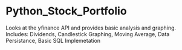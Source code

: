 # Python_Stock_Portfolio 

Looks at the yfinance API and provides basic analysis and graphing.
Includes:
  Dividends, 
  Candlestick Graphing, 
  Moving Average, 
  Data Persistance, 
  Basic SQL Implemetation
